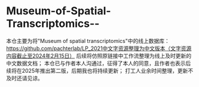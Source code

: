 # Museum-of-Spatial-Transcriptomics--
本仓主要为将"Museum of spatial transcriptomics"中的线上数据库：https://github.com/pachterlab/LP_2021中文字资源整理为中文版本（文字资源内容截止至2024年2月15日）
后续将仿照原链接中工作流整理为线上及时更新的中文数据文档；
本仓已与作者本人沟通过，征得了本人的同意，且作者也表示后续将在2025年推出第二版，后期我也将持续更新；
打工人业余时间整理，更新不及时还请见谅。
